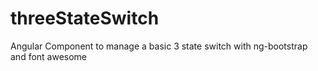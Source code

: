 # threeStateSwitch
Angular Component to manage a basic 3 state switch with ng-bootstrap and font awesome
